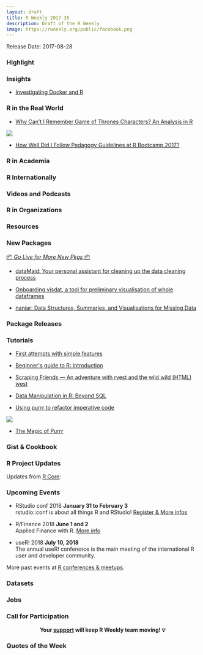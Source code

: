 ```yaml
---
layout: draft
title: R Weekly 2017-35
description: Draft of the R Weekly
image: https://rweekly.org/public/facebook.png
---
```


Release Date: 2017-08-28

###  Highlight



### Insights

+ [Investigating Docker and R]()


###  R in the Real World

+ [Why Can’t I Remember Game of Thrones Characters? An Analysis in R](http://colinfay.me/game-of-thrones-characters-r/)

![](https://raw.githubusercontent.com/ColinFay/colinfay.github.io/master/uploads/2017/08/chr_shows_game_of_thrones.png)

+ [How Well Did I Follow Pedagogy Guidelines at R Bootcamp 2017?](https://kellieotto.github.io/posts/2017/08/r-bootcamp/)

###  R in Academia



###  R Internationally




###  Videos and Podcasts




###  R in Organizations





###  Resources



###  New Packages

<p class="added-hostname"><a href="https://rweekly.org/live" target="_blank" class="externalLink">📦 <i>Go Live for More New Pkgs</i> 📦</a></p>

+ [dataMaid: Your personal assistant for cleaning up the data cleaning process](https://www.r-bloggers.com/datamaid-your-personal-assistant-for-cleaning-up-the-data-cleaning-process/)

+ [Onboarding visdat, a tool for preliminary visualisation of whole dataframes](https://ropensci.org/blog/blog/2017/08/22/visdat)

+ [naniar: Data Structures, Summaries, and Visualisations for Missing Data](https://cran.r-project.org/web/packages/naniar/index.html)

### Package Releases




###  Tutorials

+ [First attempts with simple features](http://johnmackintosh.com/2017-08-22-simply-mapping/)

+ [Beginner's guide to R: Introduction](http://www.computerworld.com.au/article/626207/beginner-guide-r-introduction/)

+ [Scraping Friends — An adventure with rvest and the wild wild (HTML) west](https://batteriesnotincluded.rbind.io/post/2017/08/scraping-friends/)

+ [Data Manipulation in R: Beyond SQL](https://www.red-gate.com/simple-talk/dotnet/software-tools/data-manipulation-in-r--beyond-sql/?platform=hootsuite)

+ [Using purrr to refactor imperative code](https://eric.netlify.com/2017/08/24/using-purrr-to-refactor-imperative-code/)

![](https://d33wubrfki0l68.cloudfront.net/c20ccf935e6e2faf53ac44d4e6c6568682107b9d/4eb4b/post/water_challenge_files/figure-html/plots-1.png) 

+ [The Magic of Purrr](http://ctlente.com/en/purrr-magic/)

### Gist & Cookbook




<!--<div class="post-more-begin"></div><div class="post-more-end"></div>-->


###  R Project Updates

Updates from [R Core](http://developer.r-project.org/blosxom.cgi/R-devel/NEWS):



###  Upcoming Events

+ RStudio conf 2018 **January 31 to February 3** <br />
rstudio::conf is about all things R and RStudio! [Register & More infos](https://www.rstudio.com/conference/)

+ R/Finance 2018 **June 1 and 2** <br />
Applied Finance with R. [More info](http://www.rinfinance.com)

+ useR! 2018 **July 10, 2018** <br />
The annual useR! conference is the main meeting of the international R user and developer community.

More past events at [R conferences & meetups](https://conf.rweekly.org).

### Datasets



### Jobs




###  Call for Participation




<p class="hide-support added-hostname support-rweekly" style="text-align: center;font-weight: bold;">Your <a class="non-visited externalLink" href="https://www.patreon.com/rweekly" onclick="pas(this)">support</a> will keep R Weekly team moving! 💡</p>


###  Quotes of the Week

